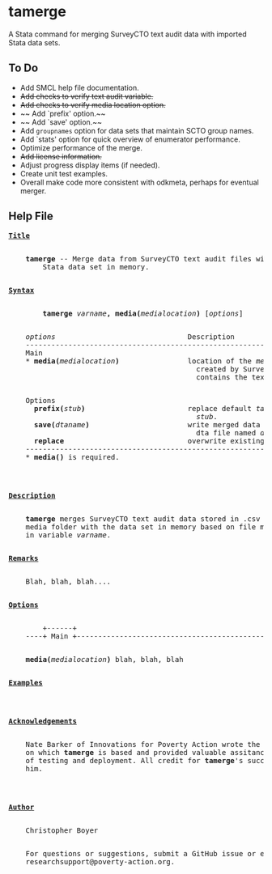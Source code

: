 # tamerge
A Stata command for merging SurveyCTO text audit data with imported Stata data sets.

## To Do 
- Add SMCL help file documentation.
- ~~Add checks to verify text audit variable.~~
- ~~Add checks to verify media location option.~~
- ~~ Add `prefix' option.~~
- ~~ Add `save' option.~~
- Add `groupnames` option for data sets that maintain SCTO group names.
- Add `stats' option for quick overview of enumerator performance.
- Optimize performance of the merge.
- ~~Add license information.~~
- Adjust progress display items (if needed).
- Create unit test examples.
- Overall make code more consistent with odkmeta, perhaps for eventual merger.

## Help File

<pre>
<b><u>Title</u></b>
<p>
    <b>tamerge</b> -- Merge data from SurveyCTO text audit files with SurveyCTO
        Stata data set in memory.
<p>
<a name="syntax"></a><b><u>Syntax</u></b>
<p>
        <b>tamerge</b> <i>varname</i><b>,</b> <b>media(</b><i>medialocation</i><b>)</b> [<i>options</i>]
<p>
    <i>options</i>                               Description
    -------------------------------------------------------------------------
    Main
    * <b>media(</b><i>medialocation</i><b>)</b>                location of the<i> media folder</i>
                                            created by SurveyCTO that
                                            contains the text audit data
<p>
    Options
      <b>prefix(</b><i>stub</i><b>)</b>                        replace default<i> ta</i> prefix with
                                            <i>stub</i>.
      <b>save(</b><i>dtaname</i><b>)</b>                       write merged data set to a local
                                            dta file named<i> dtaname</i>.
      <b>replace</b>                             overwrite existing <i>filename</i>
    -------------------------------------------------------------------------
    * <b>media()</b> is required.
<p>
<p>
<a name="description"></a><b><u>Description</u></b>
<p>
    <b>tamerge</b> merges SurveyCTO text audit data stored in .csv files in the
    media folder with the data set in memory based on file mapping contained
    in variable<i> varname</i>.
<p>
<a name="remarks"></a><b><u>Remarks</u></b>
<p>
    Blah, blah, blah....
<p>
<a name="options"></a><b><u>Options</u></b>
<p>
        +------+
    ----+ Main +-------------------------------------------------------------
<p>
    <b>media(</b><i>medialocation</i><b>)</b> blah, blah, blah
<p>
<a name="examples"></a><b><u>Examples</u></b>
<p>
<p>
<a name="acknowledgements"></a><b><u>Acknowledgements</u></b>
<p>
    Nate Barker of Innovations for Poverty Action wrote the original do-file
    on which <b>tamerge</b> is based and provided valuable assitance in all aspects
    of testing and deployment. All credit for <b>tamerge</b>'s success should go to
    him.
<p>
<p>
<a name="author"></a><b><u>Author</u></b>
<p>
    Christopher Boyer
<p>
    For questions or suggestions, submit a GitHub issue or e-mail
    researchsupport@poverty-action.org.
<p>
<p>
</pre>